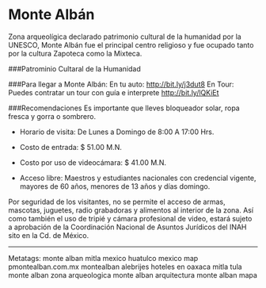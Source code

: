 Monte Albán
==========================================================================================
Zona arqueolígica declarado patrimonio cultural de la humanidad por la UNESCO, Monte Albán fue el principal centro religioso y fue ocupado tanto por la cultura Zapoteca como la Mixteca. 

###Patrominio Cultaral de la Humanidad


###Para llegar a Monte Albán: 
En tu auto: http://bit.ly/j3dut8 
En Tour: Puedes contratar un tour con guía e interprete http://bit.ly/lQKiEt

###Recomendaciones
Es importante que lleves bloqueador solar, ropa fresca y gorra o sombrero.
* Horario de visita: De Lunes a Domingo de 8:00 A 17:00 Hrs.
* Costo de entrada: $ 51.00 M.N.
* Costo por uso de videocámara: $ 41.00 M.N.

* Acceso libre: Maestros y estudiantes nacionales con credencial vigente, mayores de 60 años, menores de 13 años y días domingo.

Por seguridad de los visitantes, no se permite el acceso de armas, mascotas, juguetes, radio grabadoras y alimentos al interior de la zona. Así como también el uso de tripié y cámara profesional de video, estará sujeto a aprobación de la Coordinación Nacional de Asuntos Jurídicos  del INAH sito en la Cd. de México.

_________________________
Metatags:
monte alban
mitla mexico
huatulco mexico map
pmontealban.com.mx
montealban
alebrijes
hoteles en oaxaca
mitla
tula
monte alban zona arqueologica
monte alban arquitectura
monte alban mapa
